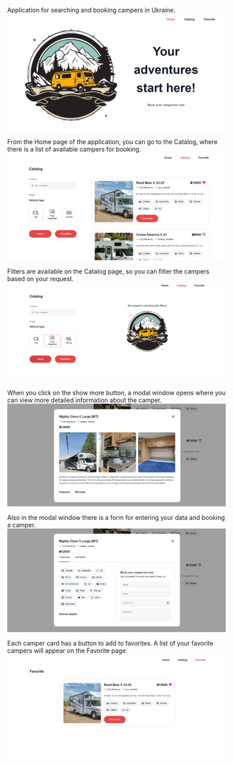 Application for searching and booking campers in Ukraine.
![App Page](./src/assets/homepage.png)

From the Home page of the application, you can go to the Catalog, where there is
a list of available campers for booking.
![App Page](./src/assets/catalogpage.png)

Filters are available on the Catalog page, so you can filter the campers based
on your request. ![App Page](./src/assets/filters.png)

When you click on the show more button, a modal window opens where you can view
more detailed information about the camper. ![App Page](./src/assets/modal.png)

Also in the modal window there is a form for entering your data and booking a
camper. ![App Page](./src/assets/modalForm.png)

Each camper card has a button to add to favorites. A list of your favorite
campers will appear on the Favorite page.
![App Page](./src/assets/favoritepage.png)
